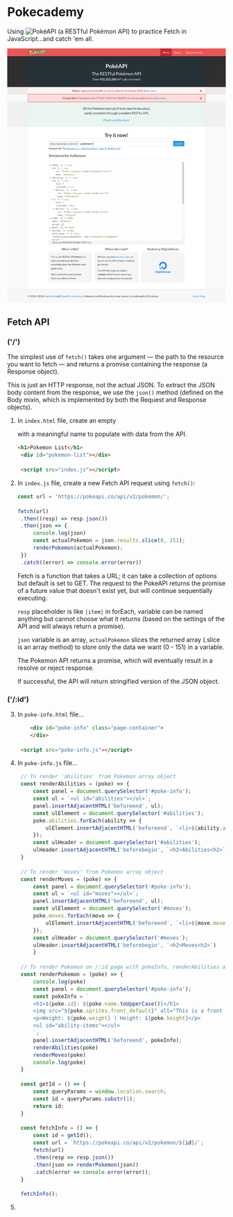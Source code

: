 # Pokecademy
Using ![PokéAPI](https://github.com/PokeAPI) (a RESTful Pokémon API) to practice Fetch in JavaScript...and catch 'em all.

[![PokéAPI](/assets/pokeapi.png)](https://pokeapi.co/)

## Fetch API
### ('/')
The simplest use of `fetch()` takes one argument — the path to the resource you want to fetch — and returns a promise containing the response (a Response object).

This is just an HTTP response, not the actual JSON. To extract the JSON body content from the response, we use the `json()` method (defined on the Body mixin, which is implemented by both the Request and Response objects).

1. In `index.html` file, create an empty <div> with a meaningful name to populate with data from the API.
   ```html
   <h1>Pokemon List</h1>
    <div id="pokemon-list"></div>

    <script src="index.js"></script>
   ```
   
2. In `index.js` file, create a new Fetch API request using `fetch()`:
   ```js
   const url = 'https://pokeapi.co/api/v2/pokemon/';

   fetch(url)
    .then((resp) => resp.json())
    .then(json => {
        console.log(json)
        const actualPokemon = json.results.slice(0, 151);
        renderPokemon(actualPokemon);
    })
    .catch((error) => console.error(error)) 
   ``` 
   Fetch is a function that takes a URL; it can take a collection of options but default is set to GET. The request to the PokeAPI returns the promise of a future value that doesn't exist yet, but will continue sequentially executing.
   
   `resp` placeholder is like `|item|` in forEach, variable can be named anything but cannot choose what it returns (based on the settings of the API and will always return a promise).

   `json` variable is an array, `actualPokemon` slices the returned array (.slice is an array method) to store only the data we want (0 - 151) in a variable.

   The Pokemon API returns a promise, which will eventually result in a resolve or reject response.

   If successful, the API will return stringified version of the JSON object.

### ('/:id')
3. In `poke-info.html` file...
   ```html
       <div id="poke-info" class="page-container">
       </div>
    
    <script src="poke-info.js"></script>
   ```
4. In `poke-info.js` file...

   ```js
    // To render 'abilities' from Pokemon array object
    const renderAbilities = (poke) => {
        const panel = document.querySelector('#poke-info');
        const ul = `<ul id="abilities"></ul>`;
        panel.insertAdjacentHTML('beforeend', ul);
        const ulElement = document.querySelector('#abilities');
        poke.abilities.forEach(ability => {
            ulElement.insertAdjacentHTML('beforeend', `<li>${ability.ability.name}</li>`);
        });
        const ulHeader = document.querySelector('#abilities');
        ulHeader.insertAdjacentHTML('beforebegin', `<h2>Abilities<h2>`)
    }
    
    // To render 'moves' from Pokemon array object
    const renderMoves = (poke) => {
        const panel = document.querySelector('#poke-info');
        const ul = `<ul id="moves"></ul>`;
        panel.insertAdjacentHTML('beforeend', ul);
        const ulElement = document.querySelector('#moves');
        poke.moves.forEach(move => {
            ulElement.insertAdjacentHTML('beforeend', `<li>${move.move.name}</li>`);
        });
        const ulHeader = document.querySelector('#moves');
        ulHeader.insertAdjacentHTML('beforebegin', `<h2>Moves<h2>`)
        }
        
    // To render Pokemon on /:id page with pokeInfo, renderAbilities and renderMoves
    const renderPokemon = (poke) => {
        console.log(poke)
        const panel = document.querySelector('#poke-info');
        const pokeInfo = `
        <h1>${poke.id}: ${poke.name.toUpperCase()}</h1>
        <img src="${poke.sprites.front_default}" alt="This is a front image of ${poke.name}">
        <p>Weight: ${poke.weight} | Height: ${poke.height}</p>
        <ul id="ability-items"></ul>
        `;
        panel.insertAdjacentHTML('beforeend', pokeInfo);
        renderAbilities(poke)
        renderMoves(poke)
        console.log(poke)
    }
  
    const getId = () => {
        const queryParams = window.location.search;
        const id = queryParams.substr(1);
        return id;
    }
  
    const fetchInfo = () => {
        const id = getId();
        const url = `https://pokeapi.co/api/v2/pokemon/${id}/`;
        fetch(url)
        .then(resp => resp.json())
        .then(json => renderPokemon(json))
        .catch(error => console.error(error));
    }
    
    fetchInfo();
   ```
5. 